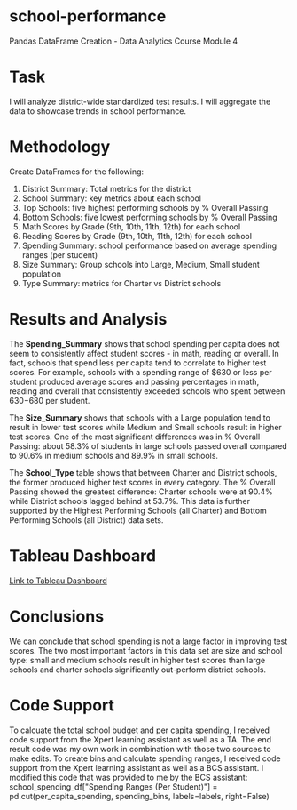 # school-performance
Pandas DataFrame Creation - Data Analytics Course Module 4

# Task
I will analyze district-wide standardized test results. I will aggregate the data to showcase trends in school performance.

# Methodology

Create DataFrames for the following:
1. District Summary: Total metrics for the district
2. School Summary: key metrics about each school
3. Top Schools: five highest performing schools by % Overall Passing
4. Bottom Schools: five lowest performing schools by % Overall Passing
5. Math Scores by Grade (9th, 10th, 11th, 12th) for each school
6. Reading Scores by Grade (9th, 10th, 11th, 12th) for each school
7. Spending Summary: school performance based on average spending ranges (per student)
8. Size Summary: Group schools into Large, Medium, Small student population
9. Type Summary: metrics for Charter vs District schools
   
# Results and Analysis

The **Spending_Summary** shows that school spending per capita does not seem to consistently affect student scores - in math, reading or overall. In fact, schools that spend less per capita tend to correlate to higher test scores. For example, schools with a spending range of $630 or less per student produced average scores and passing percentages in math, reading and overall that consistently exceeded schools who spent between $630-$680 per student.
  
The **Size_Summary** shows that schools with a Large population tend to result in lower test scores while Medium and Small schools result in higher test scores. One of the most significant differences was in % Overall Passing: about 58.3% of students in large schools passed overall compared to 90.6% in medium schools and 89.9% in small schools.

The **School_Type** table shows that between Charter and District schools, the former produced higher test scores in every category. The % Overall Passing showed the greatest difference: Charter schools were at 90.4% while District schools lagged behind at 53.7%. This data is further supported by the Highest Performing Schools (all Charter) and Bottom Performing Schools (all District) data sets. 

# Tableau Dashboard

[Link to Tableau Dashboard](https://public.tableau.com/shared/7N8539JDH?:display_count=n&:origin=viz_share_link)

# Conclusions

We can conclude that school spending is not a large factor in improving test scores. The two most important factors in this data set are size and school type: small and medium schools result in higher test scores than large schools and charter schools significantly out-perform district schools.

# Code Support
To calcuate the total school budget and per capita spending, I received code support from the Xpert learning assistant as well as a TA. The end result code was my own work in combination with those two sources to make edits.
To create bins and calculate spending ranges, I received code support from the Xpert learning assistant as well as a BCS assistant. I modified this code that was provided to me by the BCS assistant: school_spending_df["Spending Ranges (Per Student)"] = pd.cut(per_capita_spending, spending_bins, labels=labels, right=False) 
